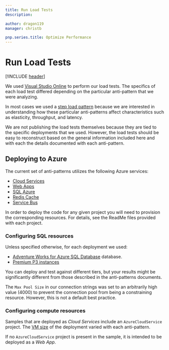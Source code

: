 ```yaml
---
title: Run Load Tests
description: 

author: dragon119
manager: christb

pnp.series.title: Optimize Performance
---
```

# Run Load Tests
[!INCLUDE [header](../_includes/header.md)]

We used [Visual Studio Online][VsoLoadTesting] to perform our load tests.
The specifics of each load test differed depending on the particular
anti-pattern that we were analyzing.

In most cases we used a [step load pattern][LoadPattern] because we are interested
in understanding how these particular anti-patterns affect characteristics such
as elasticity, throughput, and latency.

We are not publishing the load tests themselves because they are tied to
the specific deployments that we used. However, the load tests should be easy to
reconstruct based on the general information included here and with each the details
documented with each anti-pattern.

## Deploying to Azure

The current set of anti-patterns utilizes the following Azure services:

- [Cloud Services][]
- [Web Apps][]
- [SQL Azure][]
- [Redis Cache][]
- [Service Bus][]

In order to deploy the code for any given project you will need to provision the
corresponding resources. For details, see the ReadMe files provided with each project.

### Configuring SQL resources

Unless specified otherwise, for each deployment we used:

- [Adventure Works for Azure SQL Database][AW2012] database.
- [Premium P3 instances][SQL Tiers]

You can deploy and test against different tiers, but your results might be significantly different from those described in the anti-patterns documents.

The `Max Pool Size` in our connection strings was set to an arbitrarily high
value (4000) to prevent the connection pool from being a constraining
resource. However, this is not a default best practice.

### Configuring compute resources

Samples that are deployed as _Cloud Services_ include an `AzureCloudService`
project. The [VM size][Cloud Services Sizes] of the deployment varied with
each anti-pattern.

If no `AzureCloudService` project is present in the sample, it is intended to
be deployed as a _Web App_.

[LoadPattern]: https://msdn.microsoft.com/en-us/library/dd997551.aspx
[AW2012]: http://msftdbprodsamples.codeplex.com/releases/view/37304
[SQL Azure]: http://azure.microsoft.com/en-us/pricing/details/sql-database/
[Cloud Services]: http://azure.microsoft.com/en-us/documentation/services/cloud-services/
[Web Apps]: http://azure.microsoft.com/en-us/services/app-service/web/
[Redis Cache]: http://azure.microsoft.com/en-us/services/cache/
[Service Bus]: http://azure.microsoft.com/en-us/documentation/services/service-bus/
[Cloud Services Sizes]: https://msdn.microsoft.com/library/azure/dn197896.aspx
[SQL Tiers]: https://msdn.microsoft.com/library/azure/dn741336.aspx?f=255&MSPPError=-2147217396
[VsoLoadTesting]: https://www.visualstudio.com/get-started/test/load-test-your-app-vs
